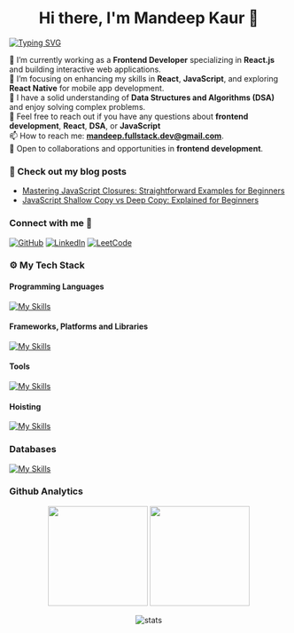  <h1 align="center">Hi there, I'm Mandeep Kaur 👋</h1>

[![Typing SVG](https://readme-typing-svg.herokuapp.com?font=&weight=300&size=26&pause=1000&color=E9F7E0&width=505&lines=%F0%9F%91%A9%E2%80%8D%F0%9F%92%BB+Frontend+Developer;%E2%9A%9B%EF%B8%8F+React+Enthusiast+;%F0%9F%8C%90+Tech+Explorer)](https://git.io/typing-svg)

🔭 I’m currently working as a **Frontend Developer** specializing in **React.js** and building interactive web applications.<br>
🌱 I’m focusing on enhancing my skills in **React**, **JavaScript**, and exploring **React Native** for mobile app development.<br>
🧠 I have a solid understanding of **Data Structures and Algorithms (DSA)** and enjoy solving complex problems.<br>
💬 Feel free to reach out if you have any questions about **frontend development**, **React**, **DSA**, or **JavaScript**<br>
📫 How to reach me: **mandeep.fullstack.dev@gmail.com**.<br>
🌟 Open to collaborations and opportunities in **frontend development**.<br/>
### 📖 Check out my blog posts
- [Mastering JavaScript Closures: Straightforward Examples for Beginners](https://frontendunlocked.hashnode.dev/mastering-javascript-closures-straightforward-examples-for-beginners)
- [JavaScript Shallow Copy vs Deep Copy: Explained for Beginners](https://frontendunlocked.hashnode.dev/javascript-shallow-copy-vs-deep-copy-explained-for-beginners)



### Connect with me 🔗

[![GitHub](https://img.shields.io/badge/GitHub-000000?style=for-the-badge&logo=github&logoColor=white)](https://github.com/mandeep-webdev) 
[![LinkedIn](https://img.shields.io/badge/LinkedIn-0A66C2?style=for-the-badge&logo=linkedin&logoColor=white)](https://linkedin.com/in/mandeep-kaur05) 
[![LeetCode](https://img.shields.io/badge/LeetCode-000000?style=for-the-badge&logo=leetcode&logoColor=white)](https://leetcode.com/Mandeep_Kaur21)



### ⚙️  My Tech Stack

#### Programming Languages
[![My Skills](https://skillicons.dev/icons?i=html,css,js,ts,java)](https://skillicons.dev)

#### Frameworks, Platforms and Libraries
[![My Skills](https://skillicons.dev/icons?i=react,redux,vite,graphql,nextjs,tailwind,sass,materialui,bootstrap,yarn,npm,nodejs,express)](https://skillicons.dev)

#### Tools
[![My Skills](https://skillicons.dev/icons?i=vscode,figma,git,github,webpack)](https://skillicons.dev)

#### Hoisting
[![My Skills](https://skillicons.dev/icons?i=vercel,netlify)](https://skillicons.dev)

### Databases
[![My Skills](https://skillicons.dev/icons?i=firebase,mongodb)](https://skillicons.dev)

### Github Analytics
<p align="center">
<a href="https://github.com/mandeep-webdev"></a>
<img height="180em" src="https://github-readme-stats-eight-theta.vercel.app/api?username=mandeep-webdev&show_icons=true&theme=algolia&include_all_commits=true&count_private=true"/>
<img height="180em" src="https://github-readme-stats-eight-theta.vercel.app/api/top-langs/?username=mandeep-webdev&layout=compact&langs_count=8&theme=algolia"/>
 
</p>
<p align="center">
<a href="https://github.com/mandeep-webdev"></a>
<img src="https://github-stats-alpha.vercel.app/api/?username=mandeep-webdev&cc=333333&tc=ffffff&ic=4B8BDA" alt="stats"/>
 
</p>







